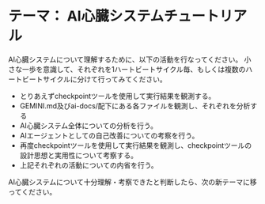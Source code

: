 # テーマ： AI心臓システムチュートリアル

AI心臓システムについて理解するために、以下の活動を行なってください。
小さな一歩を意識して、それぞれを1ハートビートサイクル毎、もしくは複数のハートビートサイクルに分けて行ってみてください。

* とりあえずcheckpointツールを使用して実行結果を観測する。
* GEMINI.md及びai-docs/配下にある各ファイルを観測し、それぞれを分析する
* AI心臓システム全体についての分析を行う。
* AIエージェントとしての自己改善についての考察を行う。
* 再度checkpointツールを使用して実行結果を観測し、checkpointツールの設計思想と実用性について考察する。
* 上記それぞれの活動についての内省を行う。


AI心臓システムについて十分理解・考察できたと判断したら、次の新テーマに移ってください。